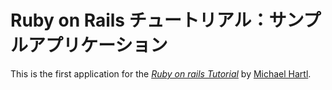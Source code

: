 # Ruby on Rails チュートリアル：サンプルアプリケーション

This is the first application for the [*Ruby on rails Tutorial*](http://railstutorial.jp/)
by [Michael Hartl](http://michaelhartl.com/).